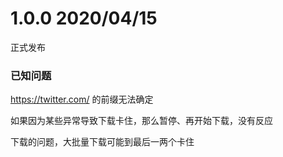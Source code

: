 # 1.0.0 2020/04/15

正式发布

### 已知问题

https://twitter.com/ 的前缀无法确定

如果因为某些异常导致下载卡住，那么暂停、再开始下载，没有反应

下载的问题，大批量下载可能到最后一两个卡住
